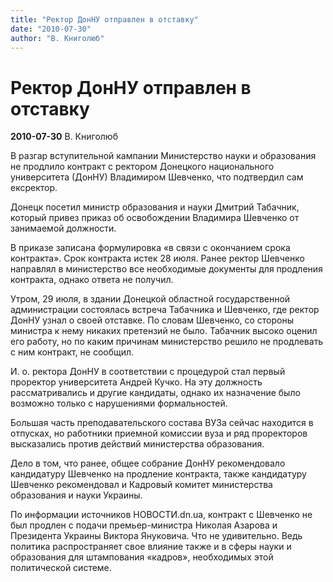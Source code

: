 ```yaml
---
title: "Ректор ДонНУ отправлен в отставку"
date: "2010-07-30"
author: "В. Книголюб"
---
```


# Ректор ДонНУ отправлен в отставку

**2010-07-30** В. Книголюб

В разгар вступительной кампании Министерство науки и образования не продлило контракт с ректором Донецкого национального университета (ДонНУ) Владимиром Шевченко, что подтвердил сам ексректор.

Донецк посетил министр образования и науки Дмитрий Табачник, который привез приказ об освобождении Владимира Шевченко от занимаемой должности.

В приказе записана формулировка «в связи с окончанием срока контракта». Срок контракта истек 28 июля. Ранее ректор Шевченко направлял в министерство все необходимые документы для продления контракта, однако ответа не получил.

Утром, 29 июля, в здании Донецкой областной государственной администрации состоялась встреча Табачника и Шевченко, где ректор ДонНУ узнал о своей отставке. По словам Шевченко, со стороны министра к нему никаких претензий не было. Табачник высоко оценил его работу, но по каким причинам министерство решило не продлевать с ним контракт, не сообщил.

И. о. ректора ДонНУ в соответствии с процедурой стал первый проректор университета Андрей Кучко. На эту должность рассматривались и другие кандидаты, однако их назначение было возможно только с нарушениями формальностей.

Большая часть преподавательского состава ВУЗа сейчас находится в отпусках, но работники приемной комиссии вуза и ряд проректоров высказались против действий министерства образования.

Дело в том, что ранее, общее собрание ДонНУ рекомендовало кандидатуру Шевченко на продление контракта, также кандидатуру Шевченко рекомендовал и Кадровый комитет министерства образования и науки Украины.

По информации источников НОВОСТИ.dn.ua, контракт с Шевченко не был продлен с подачи премьер-министра Николая Азарова и Президента Украины Виктора Януковича. Что не удивительно. Ведь политика распространяет свое влияние также и в сферы науки и образования для штампования «кадров», необходимых этой политической системе.